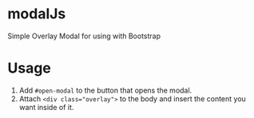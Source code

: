 # modalJs
Simple Overlay Modal for using with Bootstrap

# Usage
1. Add `#open-modal` to the button that opens the modal.
2. Attach `<div class="overlay">` to the body and insert the content you want inside of it.
